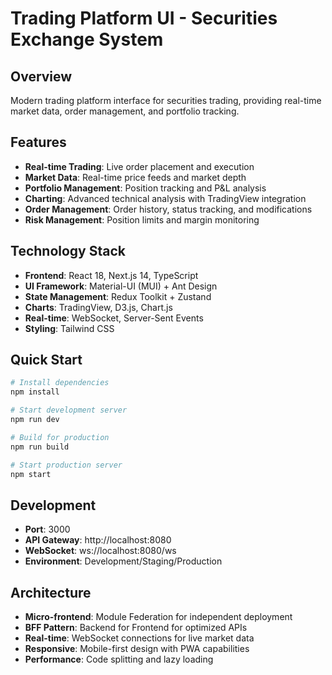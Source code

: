 # Trading Platform UI - Securities Exchange System

## Overview
Modern trading platform interface for securities trading, providing real-time market data, order management, and portfolio tracking.

## Features
- **Real-time Trading**: Live order placement and execution
- **Market Data**: Real-time price feeds and market depth
- **Portfolio Management**: Position tracking and P&L analysis
- **Charting**: Advanced technical analysis with TradingView integration
- **Order Management**: Order history, status tracking, and modifications
- **Risk Management**: Position limits and margin monitoring

## Technology Stack
- **Frontend**: React 18, Next.js 14, TypeScript
- **UI Framework**: Material-UI (MUI) + Ant Design
- **State Management**: Redux Toolkit + Zustand
- **Charts**: TradingView, D3.js, Chart.js
- **Real-time**: WebSocket, Server-Sent Events
- **Styling**: Tailwind CSS

## Quick Start
```bash
# Install dependencies
npm install

# Start development server
npm run dev

# Build for production
npm run build

# Start production server
npm start
```

## Development
- **Port**: 3000
- **API Gateway**: http://localhost:8080
- **WebSocket**: ws://localhost:8080/ws
- **Environment**: Development/Staging/Production

## Architecture
- **Micro-frontend**: Module Federation for independent deployment
- **BFF Pattern**: Backend for Frontend for optimized APIs
- **Real-time**: WebSocket connections for live market data
- **Responsive**: Mobile-first design with PWA capabilities
- **Performance**: Code splitting and lazy loading
